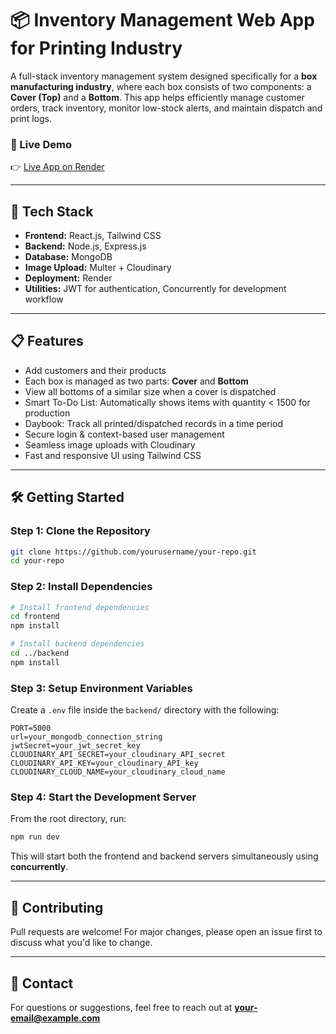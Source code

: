 # 📦 Inventory Management Web App for Printing Industry

A full-stack inventory management system designed specifically for a **box manufacturing industry**, where each box consists of two components: a **Cover (Top)** and a **Bottom**. This app helps efficiently manage customer orders, track inventory, monitor low-stock alerts, and maintain dispatch and print logs.

### 🔗 Live Demo  
👉 [Live App on Render](https://inventory-management-frontend-eugc.onrender.com)

---

## 🚀 Tech Stack

- **Frontend:** React.js, Tailwind CSS
- **Backend:** Node.js, Express.js
- **Database:** MongoDB
- **Image Upload:** Multer + Cloudinary
- **Deployment:** Render
- **Utilities:** JWT for authentication, Concurrently for development workflow

---

## 📋 Features

- Add customers and their products
- Each box is managed as two parts: **Cover** and **Bottom**
- View all bottoms of a similar size when a cover is dispatched
- Smart To-Do List: Automatically shows items with quantity < 1500 for production
- Daybook: Track all printed/dispatched records in a time period
- Secure login & context-based user management
- Seamless image uploads with Cloudinary
- Fast and responsive UI using Tailwind CSS

---

## 🛠️ Getting Started

### Step 1: Clone the Repository

```bash
git clone https://github.com/yourusername/your-repo.git
cd your-repo
```

### Step 2: Install Dependencies

```bash
# Install frontend dependencies
cd frontend
npm install

# Install backend dependencies
cd ../backend
npm install
```

### Step 3: Setup Environment Variables

Create a `.env` file inside the `backend/` directory with the following:

```env
PORT=5000
url=your_mongodb_connection_string
jwtSecret=your_jwt_secret_key
CLOUDINARY_API_SECRET=your_cloudinary_API_secret
CLOUDINARY_API_KEY=your_cloudinary_API_key
CLOUDINARY_CLOUD_NAME=your_cloudinary_cloud_name
```

### Step 4: Start the Development Server

From the root directory, run:

```bash
npm run dev
```

This will start both the frontend and backend servers simultaneously using **concurrently**.

---

## 🤝 Contributing

Pull requests are welcome! For major changes, please open an issue first to discuss what you'd like to change.

---

## 📧 Contact

For questions or suggestions, feel free to reach out at **your-email@example.com**
